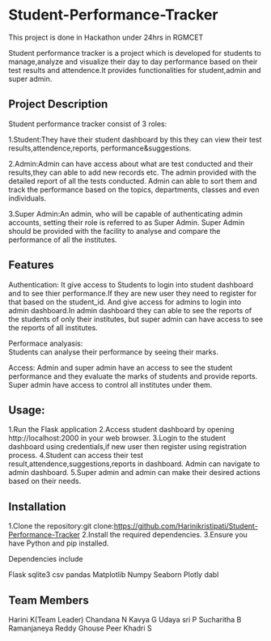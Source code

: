 # Student-Performance-Tracker
This project is done in Hackathon  under  24hrs in RGMCET


Student performance tracker is a project which is developed for students to manage,analyze and visualize their day to day performance based on their test results and attendence.It provides functionalities for student,admin and super admin.
## Project Description

Student performance tracker consist of 3 roles:


1.Student:They have their student dashboard by this they can view their test results,attendence,reports, performance&suggestions.

2.Admin:Admin can have access about what are test conducted and their results,they can able to add new records etc.
The admin provided with the detailed report of all the tests conducted. Admin can able to sort them and track the performance based on the topics, departments, classes and even individuals.

3.Super Admin:An admin, who will be capable of authenticating admin accounts, setting their role is referred to as Super Admin.
 Super Admin should be provided with the facility to analyse and compare the performance of all the institutes.
 
 ## Features
Authentication:
It give access to Students to login into student dashboard and to see thier performance.If they are new user they need to register for that based on the student_id.
And give access for admins to login into admin dashboard.In admin dashboard they can able to see the reports of the students of only their institutes, but super admin can have access to see the reports of all institutes.

Performace analyasis:  
Students can analyse their performance  by seeing their marks.

Access:
Admin and super admin have an access to see the student performance and they evaluate the marks of students and provide reports.
Super admin have access to control all institutes under  them.

## Usage:
1.Run the Flask application
2.Access student dashboard  by opening http://localhost:2000 in your web browser.
3.Login to the student dashboard using credentials,if new user then register using registration process.
4.Student can access their test result,attendence,suggestions,reports in dashboard.
Admin can navigate to admin dashboard.
5.Super admin and admin can make their desired actions based on their needs.

## Installation
1.Clone the repository:git clone:https://github.com/Harinikristipati/Student-Performance-Tracker
2.Install the required dependencies. 
3.Ensure you have Python and pip installed.

Dependencies include

Flask
sqlite3
csv
pandas
Matplotlib
Numpy
Seaborn
Plotly
dabl

## Team Members
Harini K(Team Leader)
Chandana N
Kavya G
Udaya sri P
Sucharitha B
Ramanjaneya Reddy
Ghouse Peer Khadri S



